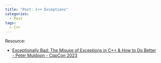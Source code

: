```yaml
---
title: "Post: C++ Exceptions"
categories:
  - Post
tags:
  - C++
---
```


Resource:
* [Exceptionally Bad: The Misuse of Exceptions in C++ & How to Do Better - Peter Muldoon - CppCon 2023](https://www.youtube.com/watch?v=Oy-VTqz1_58&list=PLqdbPkkHHWL7qB0wA7pePTTX4oI-xOsOu&index=6)

